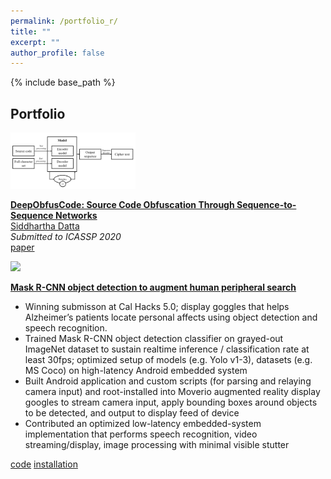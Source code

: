 ```yaml
---
permalink: /portfolio_r/
title: ""
excerpt: ""
author_profile: false
---
```


{% include base_path %}

<div class="container">
<div class="row mb-3" style="padding-bottom: 25px;">

  <div class="col-12 pt-3  px-4 pb-4   bubble offset-xl-1 col-xl-10" >

  <h2>Portfolio</h2>
    <div class="publication media">
      <img src="https://raw.githubusercontent.com/dattasiddhartha-3/dattasiddhartha-3.github.io/master/images/ciphertext_generation.PNG" class="float-left" width="200" <="" a="">
      <div class="media-body">
        <p>
        <strong><a href="https://dattasiddhartha-3.github.io/portfolio/10000memorypalace/">
        DeepObfusCode: Source Code Obfuscation Through Sequence-to-Sequence Networks</a></strong>
        <!-- <span class="badge badge-danger">New!</span> -->
        <br>
        <u>Siddhartha Datta</u><br>
        <em>Submitted to ICASSP 2020</em><br> 
        <span class="links">
        <a href="https://arxiv.org/pdf/1909.01837.pdf">paper</a>
        </span> <br> </p>
      </div>
    </div>
    
    
   <div class="publication media">
      <img src="https://he-s3.s3.amazonaws.com/media/sprint/cal-hacks-50/team/475490/e253ebdepson_goggles_lq.PNG" class="publogo img-fluid float-left rounded g" width="200" <="" a="">
      <div class="media-body">
        <p>
        <strong><a href="https://dattasiddhartha-3.github.io/portfolio/10000memorypalace/">
        Mask R-CNN object detection to augment human peripheral search</a></strong>
        <!-- <span class="badge badge-danger">New!</span> -->
        <ul>
           <li>Winning submisson at Cal Hacks 5.0; display goggles that helps Alzheimer’s patients locate personal affects using object detection and speech recognition.</li>
            <li>Trained Mask R-CNN object detection classifier on grayed-out ImageNet dataset to sustain realtime inference / classification rate at least 30fps; optimized setup of models (e.g. Yolo v1-3), datasets (e.g. MS Coco) on high-latency Android embedded system</li>
            <li>Built Android application and custom scripts (for parsing and relaying camera input) and root-installed into Moverio augmented reality display googles to stream camera input, apply bounding boxes around objects to be detected, and output to display feed of device</li>
            <li>Contributed an optimized low-latency embedded-system implementation that performs speech recognition, video streaming/display, image processing with minimal visible stutter</li>
        </ul> 
        <span class="links">
        <a href="https://hkustconnect-my.sharepoint.com/personal/sdatta_connect_ust_hk/_layouts/15/onedrive.aspx?id=%2Fpersonal%2Fsdatta%5Fconnect%5Fust%5Fhk%2FDocuments%2FBerkeley%2FMoverio%2DMemoryPalace%2DInstructions%2Ezip&parent=%2Fpersonal%2Fsdatta%5Fconnect%5Fust%5Fhk%2FDocuments%2FBerkeley">code</a>
        <a href="https://drive.google.com/open?id=183nrhzzW63Xrgerxxk8LOU9aBcUO_XZH">installation</a>
        </span> <br> </p>
      </div>
   </div>

  </div>
</div>
</div>



